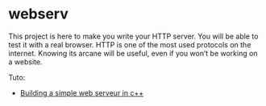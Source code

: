 # webserv
This project is here to make you write your HTTP server. You will be able to test it with a real browser. HTTP is one of the most used protocols on the internet. Knowing its arcane will be useful, even if you won’t be working on a website.

Tuto:
- [Building a simple web serveur in c++](https://github.com/krolhm/webserv)
